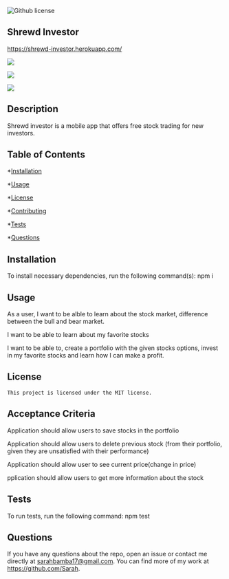 ![Github license](https://img.shields.io/badge/license-MIT-blue.svg)
  
  ## Shrewd Investor 
  https://shrewd-investor.herokuapp.com/

![]("https://github.com/SarahMyriam/Shrewd-Investor/blob/main/public%2Fassets%2Fimages%2Fshrewdindexpg.png")

![]("https://github.com/SarahMyriam/Shrewd-Investor/blob/main/public%2Fassets%2Fimages%2Fsignup.png")

![]("https://github.com/SarahMyriam/Shrewd-Investor/blob/main/public%2Fassets%2Fimages%2Flogin.png")

  

  ## Description 
  Shrewd investor is a mobile app that offers free stock trading for new investors.

  ## Table of Contents
  *[Installation](#installation)
  
  *[Usage](#usage)
  
  
 *[License](#license) 

  
  *[Contributing](#contributing)
  
  *[Tests](#tests)
  
  *[Questions](#questions)

  ## Installation

  To install necessary dependencies, run the following command(s): npm i


  ## Usage 

  As a user, I want to be alble to learn about the stock market, difference between the bull and bear market.

  I want to be able to learn about my favorite stocks

  I want to be able to, create a portfolio with the given stocks options, invest in my favorite stocks and learn how I can make a profit.



## License
      
    This project is licensed under the MIT license. 

  ## Acceptance Criteria
  Application should allow users to save stocks in the portfolio

  Application should allow users to delete previous stock (from their portfolio, given they are unsatisfied with their performance)

  Application should allow user to see current price(change in price)

  pplication should allow users to get more information about the stock
  

  ## Tests 

  To run tests, run the following command: npm test


  ## Questions 
  If you have any questions about the repo, open an issue or contact me directly at sarahbamba17@gmail.com. You can find more of my work at https://github.com/Sarah.






